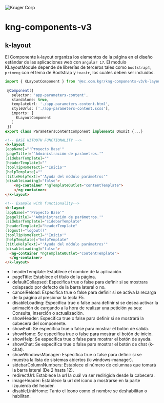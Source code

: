 ![Kruger Corp](https://img.shields.io/badge/Kruger_Corp_®-Copyright_2022-blue)


# kng-components-v3

## k-layout

El Componente k-layout organiza los elementos de la página en el diseño estándar de las aplicaciones web con `angular 17`. El modulo KLayoutModule depende de librerías de terceros tales como `bootstrap4`, `primeng` con el tema de Bootstrap y `toastr`, los cuales deben ser incluidos.



```typescript
import { KLayoutComponent } from '@ec.com.kgr/kng-components-v3/k-layout';
 
 @Component({
   selector: 'app-parameters-content',
   standalone: true,
   templateUrl: './app-parameters-content.html',
   styleUrls: ['./app-parameters-content.scss'],
   imports: [
     KLayoutComponent
   ]
 })
export class ParametersContentComponent implements OnInit {...}
```

```html
<!-- BASE WITOUTH FUNCTIONALITY -->
<k-layout 
[appName]="'Proyecto Base'" 
[pageTitle]="'Administración de parámetros.'" 
[sidebarTemplate]=""
[headerTemplate]="" 
[toolTipHomeText]="'Inicio'" 
[helpTemplate]=""
[titleHelpText]="'Ayuda del módulo parámetros'" 
[disableLoading]="false">
    <ng-container *ngTemplateOutlet="contentTemplate">
    </ng-container>
</k-layout>
```

```html
<!-- Example with functionality-->
<k-layout 
[appName]="'Proyecto Base'" 
[pageTitle]="'Administración de parámetros.'" 
[sidebarTemplate]="sidebarTemplate"
[headerTemplate]="headerTemplate" 
(logout)="logout()" 
[toolTipHomeText]="'Inicio'" 
[helpTemplate]="helpTemplate"
[titleHelpText]="'Ayuda del módulo parámetros'" 
[disableLoading]="false">
  <ng-container *ngTemplateOutlet="contentTemplate">
  </ng-container>
</k-layout>
```

* headerTemplate: Establece el nombre de la aplicación.
* pageTitle: Establece el título de la página.
* defaultCollapsed: Especifica true o false para definir si se mostrara colapsado por defecto de la barra lateral o no.
* cancelReload: Especifica true o false para definir si se activa la recarga de la página al presionar la tecla F5.
* disableLoading: Especifica true o false para definir si se desea activar la animación de cargando a la hora de realizar una petición ya sea: Consulta, inserción o actualización.
* showHeader: Especifica true o false para definir si se mostrará la cabecera del componente.
* showExit: Se especifica true o false para mostrar el botón de salida.
* showHome: Se especifica true o false para mostrar el botón de inicio.
* showHelp: Se especifica true o false para mostrar el botón de ayuda.
* showChat: Se especifica true o false para mostrar el botón de chat (k-chat).
* showWindowsManager: Especifica true o false para definir si se muestra la lista de sistemas abiertos (k-windows-manager).
* sidebarColumnNumbers: Establece el número de columnas que tomará la barra lateral (De 2 hasta 12).
* redirectUrl: Establece la url la cuál va ser redirigida desde la cabecera.
* imageHeader: Establece la url del ícono a mostrarse en la parte izquierda del header.
* disableLinkHome: Tanto el ícono como el nombre se deshabilitan o habilitan.  



